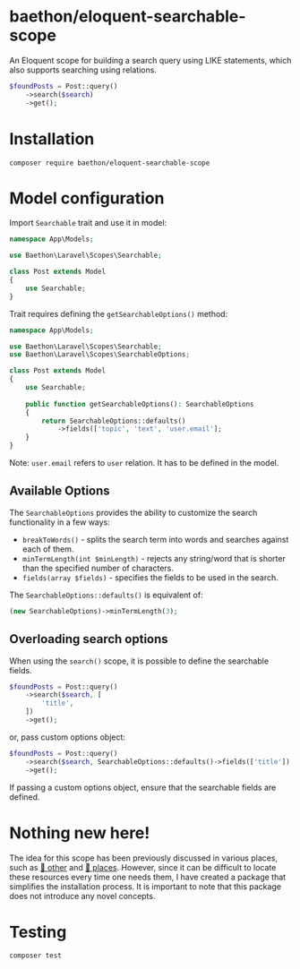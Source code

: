 # baethon/eloquent-searchable-scope

An Eloquent scope for building a search query using LIKE statements, which also supports searching using relations.

```php
$foundPosts = Post::query()
    ->search($search)
    ->get();
```

# Installation

```
composer require baethon/eloquent-searchable-scope
```

# Model configuration

Import `Searchable` trait and use it in model:

```php
namespace App\Models;

use Baethon\Laravel\Scopes\Searchable;

class Post extends Model
{
    use Searchable;
}
```

Trait requires defining the `getSearchableOptions()` method:

```php
namespace App\Models;

use Baethon\Laravel\Scopes\Searchable;
use Baethon\Laravel\Scopes\SearchableOptions;

class Post extends Model
{
    use Searchable;
    
    public function getSearchableOptions(): SearchableOptions
    {
        return SearchableOptions::defaults()
            ->fields(['topic', 'text', 'user.email'];
    }
}
```

Note: `user.email` refers to `user` relation. It has to be defined in the model.

## Available Options

The `SearchableOptions` provides the ability to customize the search functionality in a few ways:

- `breakToWords()` - splits the search term into words and searches against each of them.
- `minTermLength(int $minLength)` - rejects any string/word that is shorter than the specified number of characters.
- `fields(array $fields)` - specifies the fields to be used in the search.

The `SearchableOptions::defaults()` is equivalent of:

```php
(new SearchableOptions)->minTermLength(3);
```

## Overloading search options

When using the `search()` scope, it is possible to define the searchable fields.

```php
$foundPosts = Post::query()
    ->search($search, [
        'title',
    ])
    ->get();
```

or, pass custom options object:

```php
$foundPosts = Post::query()
    ->search($search, SearchableOptions::defaults()->fields(['title'])
    ->get();
```

If passing a custom options object, ensure that the searchable fields are defined.

# Nothing new here!

The idea for this scope has been previously discussed in various places, such as [🔗 other](https://freek.dev/1182-searching-models-using-a-where-like-query-in-laravel) and [🔗 places](https://laravel-tricks.com/tricks/eloquents-dynamic-scope-search-trait). However, since it can be difficult to locate these resources every time one needs them, I have created a package that simplifies the installation process. It is important to note that this package does not introduce any novel concepts.

# Testing

```
composer test
```
